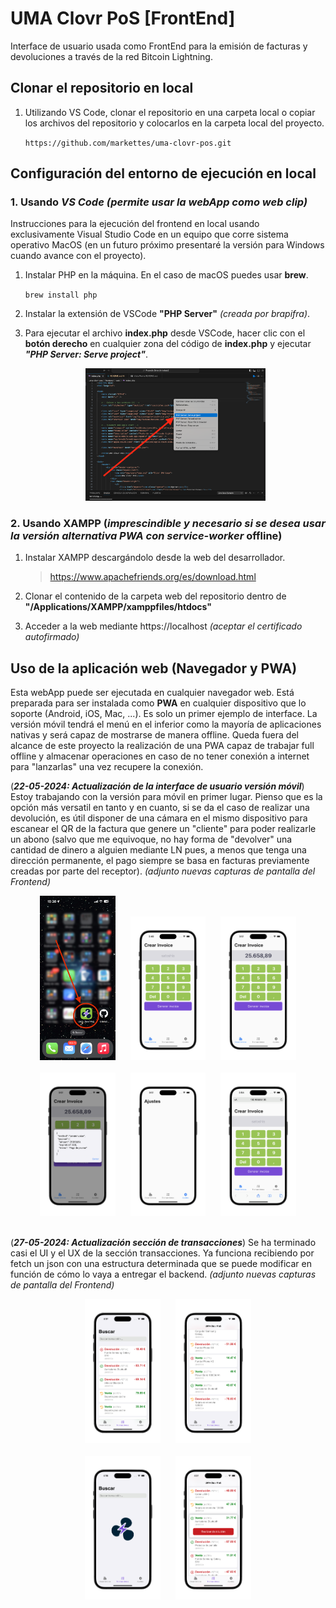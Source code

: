 # UMA Clovr PoS [FrontEnd]

Interface de usuario usada como FrontEnd para la emisión de facturas y devoluciones a través de la red Bitcoin Lightning.

## Clonar el repositorio en local

1. Utilizando VS Code, clonar el repositorio en una carpeta local o copiar los archivos del repositorio y colocarlos en la carpeta local del proyecto.

    `https://github.com/markettes/uma-clovr-pos.git`

## Configuración del entorno de ejecución en local

### 1. Usando **_VS Code_** _(permite usar la webApp como web clip)_

Instrucciones para la ejecución del frontend en local usando exclusivamente Visual Studio Code en un equipo que corre sistema operativo MacOS (en un futuro próximo presentaré la versión para Windows cuando avance con el proyecto).

1. Instalar PHP en la máquina. En el caso de macOS puedes usar **brew**.

    `brew install php`

2. Instalar la extensión de VSCode **"PHP Server"** _(creada por brapifra)_.
3. Para ejecutar el archivo **index.php** desde VSCode, hacer clic con el **botón derecho** en cualquier zona del código de **index.php** y ejecutar **_"PHP Server: Serve project"_**.

    <div style="text-align: center;">
    <img src="docs/imagenes/Captura de pantalla 2024-05-20 a las 18.59.34.png" alt="Cómo ejecutar PHP Server" style="width:60%">
    </div>

### 2. Usando XAMPP (**_imprescindible y necesario si se desea usar la versión alternativa PWA con service-worker_ offline**)

1. Instalar XAMPP descargándolo desde la web del desarrollador.

    > https://www.apachefriends.org/es/download.html

2. Clonar el contenido de la carpeta web del repositorio dentro de **"/Applications/XAMPP/xamppfiles/htdocs"**

3. Acceder a la web mediante https://localhost _(aceptar el certificado autofirmado)_

## Uso de la aplicación web (Navegador y __PWA__)

Esta webApp puede ser ejecutada en cualquier navegador web. Está preparada para ser instalada como __PWA__ en cualquier dispositivo que lo soporte (Android, iOS, Mac, ...). Es solo un primer ejemplo de interface.
La versión móvil tendrá el menú en el inferior como la mayoría de aplicaciones nativas y será capaz de mostrarse de manera offline. Queda fuera del alcance de este proyecto la realización de una PWA capaz de trabajar full offline y almacenar operaciones en caso de no tener conexión a internet para "lanzarlas" una vez recupere la conexión.

(___22-05-2024: Actualización de la interface de usuario versión móvil___) Estoy trabajando con la versión para móvil en primer lugar. Pienso que es la opción más versatil en tanto y en cuanto, si se da el caso de realizar una devolución, es útil disponer de una cámara en el mismo dispositivo para escanear el QR de la factura que genere un "cliente" para poder realizarle un abono (salvo que me equivoque, no hay forma de "devolver" una cantidad de dinero a alguien mediante LN pues, a menos que tenga una dirección permanente, el pago siempre se basa en facturas previamente creadas por parte del receptor).
_(adjunto nuevas capturas de pantalla del Frontend)_


<div style="text-align: center; width: 100%;">
   <img src="docs/imagenes/IMG_1721.png" alt="Springboard iPhone" style="width:24%;">&nbsp;&nbsp;&nbsp;&nbsp;&nbsp; <img src="docs/imagenes/1.png" alt="" style="width:24%;">&nbsp;&nbsp;&nbsp;&nbsp;&nbsp; <img src="docs/imagenes/2.png" alt="" style="width:24%; ">
</div>
&nbsp;
&nbsp;
<div style="text-align: center; width: 100%;">
   <img src="docs/imagenes/3.png" alt="" style="width:24%; ">&nbsp;&nbsp;&nbsp;&nbsp;&nbsp; <img src="docs/imagenes/4.png" alt="" style="width:24%;">&nbsp;&nbsp;&nbsp;&nbsp;&nbsp; <img src="docs/imagenes/5.png" alt="" style="width:24%; ">
</div>
&nbsp;

(___27-05-2024: Actualización sección de transacciones___) Se ha terminado casi el UI y el UX de la sección transacciones. Ya funciona recibiendo por fetch un json con una estructura determinada que se puede modificar en función de cómo lo vaya a entregar el backend.
_(adjunto nuevas capturas de pantalla del Frontend)_

<div style="text-align: center; width: 100%;">
   <img src="docs/imagenes/Captura de pantalla 2024-05-28 a las 4.17.30.png" alt="" style="width:24%;">&nbsp;&nbsp;&nbsp;&nbsp;&nbsp; <img src="docs/imagenes/Captura de pantalla 2024-05-28 a las 4.18.52.png" alt="" style="width:24%;">
</div>
&nbsp;
&nbsp;
<div style="text-align: center; width: 100%;">
   <img src="docs/imagenes/Captura de pantalla 2024-05-28 a las 4.18.23.png" alt="" style="width:24%; ">&nbsp;&nbsp;&nbsp;&nbsp;&nbsp; <img src="docs/imagenes/Captura de pantalla 2024-05-28 a las 4.21.36.png" alt="" style="width:24%;">
</div>
&nbsp;



